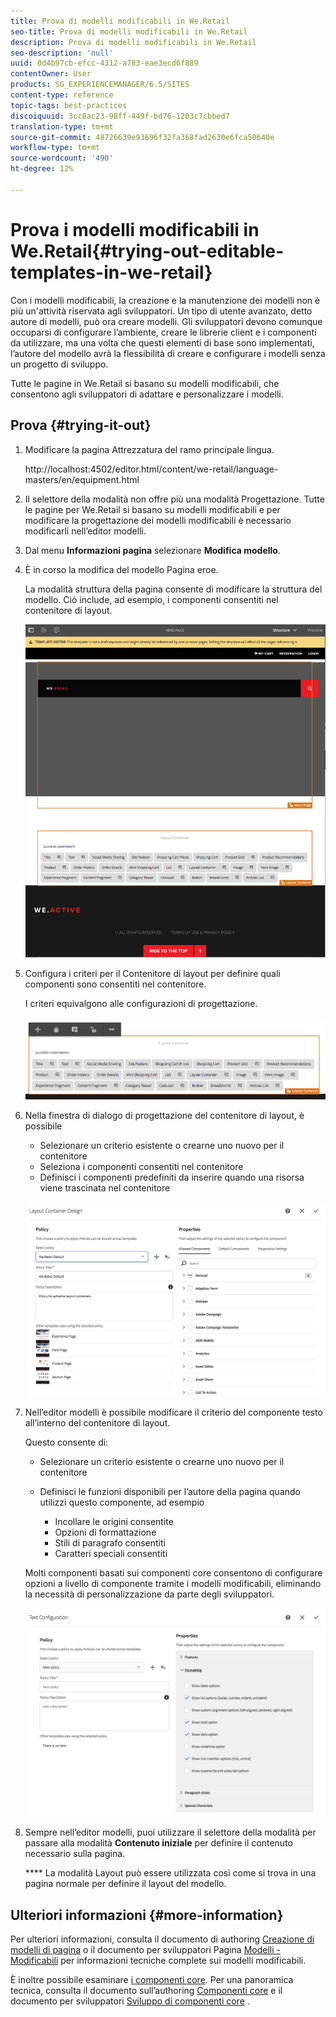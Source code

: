 ```yaml
---
title: Prova di modelli modificabili in We.Retail
seo-title: Prova di modelli modificabili in We.Retail
description: Prova di modelli modificabili in We.Retail
seo-description: 'null'
uuid: 0d4b97cb-efcc-4312-a783-eae3ecd6f889
contentOwner: User
products: SG_EXPERIENCEMANAGER/6.5/SITES
content-type: reference
topic-tags: best-practices
discoiquuid: 3cc8ac23-98ff-449f-bd76-1203c7cbbed7
translation-type: tm+mt
source-git-commit: 48726639e93696f32fa368fad2630e6fca50640e
workflow-type: tm+mt
source-wordcount: '490'
ht-degree: 12%

---
```



# Prova i modelli modificabili in We.Retail{#trying-out-editable-templates-in-we-retail}

Con i modelli modificabili, la creazione e la manutenzione dei modelli non è più un&#39;attività riservata agli sviluppatori. Un tipo di utente avanzato, detto autore di modelli, può ora creare modelli. Gli sviluppatori devono comunque occuparsi di configurare l’ambiente, creare le librerie client e i componenti da utilizzare, ma una volta che questi elementi di base sono implementati, l’autore del modello avrà la flessibilità di creare e configurare i modelli senza un progetto di sviluppo.

Tutte le pagine in We.Retail si basano su modelli modificabili, che consentono agli sviluppatori di adattare e personalizzare i modelli.

## Prova {#trying-it-out}

1. Modificare la pagina Attrezzatura del ramo principale lingua.

   http://localhost:4502/editor.html/content/we-retail/language-masters/en/equipment.html

1. Il selettore della modalità non offre più una modalità Progettazione. Tutte le pagine per We.Retail si basano su modelli modificabili e per modificare la progettazione dei modelli modificabili è necessario modificarli nell’editor modelli.
1. Dal menu **Informazioni pagina** selezionare **Modifica modello**.
1. È in corso la modifica del modello Pagina eroe.

   La modalità struttura della pagina consente di modificare la struttura del modello. Ciò include, ad esempio, i componenti consentiti nel contenitore di layout.

   ![chlimage_1-138](assets/chlimage_1-138.png)

1. Configura i criteri per il Contenitore di layout per definire quali componenti sono consentiti nel contenitore.

   I criteri equivalgono alle configurazioni di progettazione.

   ![chlimage_1-139](assets/chlimage_1-139.png)

1. Nella finestra di dialogo di progettazione del contenitore di layout, è possibile

   * Selezionare un criterio esistente o crearne uno nuovo per il contenitore
   * Seleziona i componenti consentiti nel contenitore
   * Definisci i componenti predefiniti da inserire quando una risorsa viene trascinata nel contenitore

   ![chlimage_1-140](assets/chlimage_1-140.png)

1. Nell’editor modelli è possibile modificare il criterio del componente testo all’interno del contenitore di layout.

   Questo consente di:

   * Selezionare un criterio esistente o crearne uno nuovo per il contenitore
   * Definisci le funzioni disponibili per l’autore della pagina quando utilizzi questo componente, ad esempio

      * Incollare le origini consentite
      * Opzioni di formattazione
      * Stili di paragrafo consentiti
      * Caratteri speciali consentiti

   Molti componenti basati sui componenti core consentono di configurare opzioni a livello di componente tramite i modelli modificabili, eliminando la necessità di personalizzazione da parte degli sviluppatori.

   ![chlimage_1-141](assets/chlimage_1-141.png)

1. Sempre nell’editor modelli, puoi utilizzare il selettore della modalità per passare alla modalità **Contenuto iniziale** per definire il contenuto necessario sulla pagina.

   **** La modalità Layout può essere utilizzata così come si trova in una pagina normale per definire il layout del modello.

## Ulteriori informazioni {#more-information}

Per ulteriori informazioni, consulta il documento di authoring [Creazione di modelli di pagina](/help/sites-authoring/templates.md) o il documento per sviluppatori Pagina [Modelli - Modificabili](/help/sites-developing/page-templates-editable.md) per informazioni tecniche complete sui modelli modificabili.

È inoltre possibile esaminare [i componenti core](/help/sites-developing/we-retail-core-components.md). Per una panoramica tecnica, consulta il documento sull’authoring [Componenti core](https://docs.adobe.com/content/help/it/experience-manager-core-components/using/introduction.html) e il documento per sviluppatori [Sviluppo di componenti core](https://helpx.adobe.com/experience-manager/core-components/using/developing.html) .

